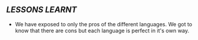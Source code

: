 ## *LESSONS LEARNT*

- We have exposed to only the pros of the different languages. We got to know that there are cons but each language is perfect in it's own way.
